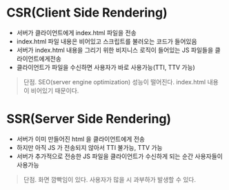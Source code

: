 # CSR(Client Side Rendering)

- 서버가 클라이언트에게 index.html 파일을 전송
- index.html 파일 내용은 비어있고 스크립트를 불러오는 코드가 들어있음
- 서버가 index.html 내용을 그리기 위한 비지니스 로직이 들어있는 JS 파일들을 클라이언트에게전송
- 클라이언트가 파일을 수신하면 사용자가 바로 사용가능(TTI, TTV 가능)

> 단점. SEO(server engine optimization) 성능이 떨어진다. index.html 내용이 비어있기 때문이다.

# SSR(Server Side Rendering)

- 서버가 이미 만들어진 html 을 클라이언트에게 전송
- 하지만 아직 JS 가 전송되지 않아서 TTI 불가능, TTV 가능
- 서버가 추가적으로 전송한 JS 파일을 클라이언트가 수신하게 되는 순간 사용자들이 사용가능

> 단점. 화면 깜빡임이 있다. 사용자가 많을 시 과부하가 발생할 수 있다.
